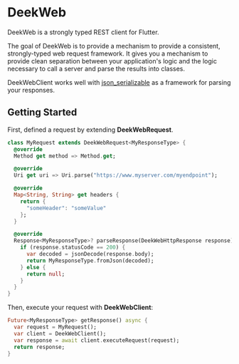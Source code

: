 # DeekWeb
DeekWeb is a strongly typed REST client for Flutter.

The goal of DeekWeb is to provide a mechanism to provide a consistent, strongly-typed web request framework. It gives you a mechanism to provide clean separation between your application's logic and the logic necessary to call a server and parse the results into classes.

DeekWebClient works well with [json_serializable](https://pub.dev/packages/json_serializable) as a framework for parsing your responses.

## Getting Started

First, defined a request by extending **DeekWebRequest**.

```dart
class MyRequest extends DeekWebRequest<MyResponseType> {
  @override
  Method get method => Method.get;

  @override
  Uri get uri => Uri.parse("https://www.myserver.com/myendpoint");

  @override
  Map<String, String> get headers {
    return {
      "someHeader": "someValue"
    };
  }

  @override
  Response<MyResponseType>? parseResponse(DeekWebHttpResponse response) {
    if (response.statusCode == 200) {
      var decoded = jsonDecode(response.body);
      return MyResponseType.fromJson(decoded);
    } else {
      return null;  
    }
  }      
}
```

Then, execute your request with **DeekWebClient**:
```dart
Future<MyResponseType> getResponse() async {
  var request = MyRequest();  
  var client = DeekWebClient();
  var response = await client.executeRequest(request);
  return response;
}
```

